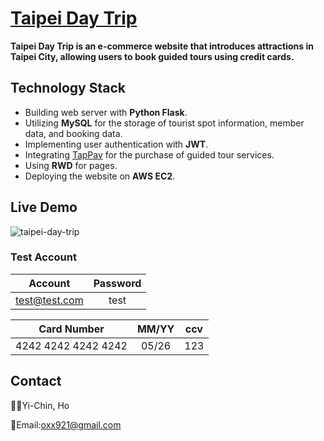 # [Taipei Day Trip](<http://34.225.182.0:3000/>)

**Taipei Day Trip is an e-commerce website that introduces attractions in Taipei City, allowing users to book guided tours using credit cards.**

## Technology Stack 
* Building web server with **Python Flask**.
* Utilizing **MySQL** for the storage of tourist spot information, member data, and booking data.
* Implementing user authentication with **JWT**.
* Integrating [TapPay](<https://www.tappaysdk.com/taiwan-zhtw>) for the purchase of guided tour services.
* Using **RWD** for pages.
* Deploying the website on **AWS EC2**.


## Live Demo

![taipei-day-trip](https://github.com/nihclil/taipei-day-trip/assets/129505187/78c3914c-c7f1-4b6a-8120-3627a79916b9)

### Test Account

| Account | Password |
|:----------:|:---------------:|
| test@test.com | test |


| Card Number | MM/YY | ccv |
|:--------:|:--------:|:--------:|
| 4242 4242 4242 4242 | 05/26 | 123 |


## Contact
🙋‍♀️Yi-Chin, Ho

📧Email:oxx921@gmail.com
